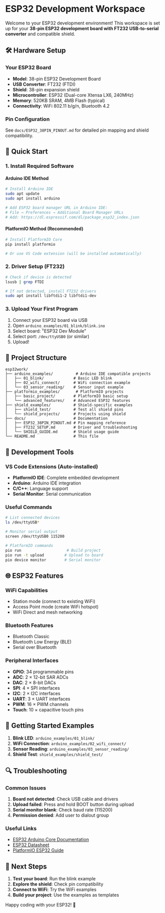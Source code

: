 # ESP32 Development Workspace

Welcome to your ESP32 development environment! This workspace is set up for your **38-pin ESP32 development board with FT232 USB-to-serial converter** and compatible shield.

## 🛠️ Hardware Setup

### Your ESP32 Board

- **Model**: 38-pin ESP32 Development Board
- **USB Converter**: FT232 (FTDI)
- **Shield**: 38-pin expansion shield
- **Microcontroller**: ESP32 (Dual-core Xtensa LX6, 240MHz)
- **Memory**: 520KB SRAM, 4MB Flash (typical)
- **Connectivity**: WiFi 802.11 b/g/n, Bluetooth 4.2

### Pin Configuration

See `docs/ESP32_38PIN_PINOUT.md` for detailed pin mapping and shield compatibility.

## 🚀 Quick Start

### 1. Install Required Software

#### Arduino IDE Method

```bash
# Install Arduino IDE
sudo apt update
sudo apt install arduino

# Add ESP32 board manager URL in Arduino IDE:
# File → Preferences → Additional Board Manager URLs
# Add: https://dl.espressif.com/dl/package_esp32_index.json
```

#### PlatformIO Method (Recommended)

```bash
# Install PlatformIO Core
pip install platformio

# Or use VS Code extension (will be installed automatically)
```

### 2. Driver Setup (FT232)

```bash
# Check if device is detected
lsusb | grep FTDI

# If not detected, install FT232 drivers
sudo apt install libftdi1-2 libftdi1-dev
```

### 3. Upload Your First Program

1. Connect your ESP32 board via USB
2. Open `arduino_examples/01_blink/blink.ino`
3. Select board: "ESP32 Dev Module"
4. Select port: `/dev/ttyUSB0` (or similar)
5. Upload!

## 📁 Project Structure

```
esp32work/
├── arduino_examples/          # Arduino IDE compatible projects
│   ├── 01_blink/             # Basic LED blink
│   ├── 02_wifi_connect/      # WiFi connection example
│   └── 03_sensor_reading/    # Sensor input example
├── platformio_examples/       # PlatformIO projects
│   ├── basic_project/        # PlatformIO basic setup
│   └── advanced_features/    # Advanced ESP32 features
├── shield_examples/          # Shield-specific examples
│   ├── shield_test/          # Test all shield pins
│   └── shield_projects/      # Projects using shield
├── docs/                     # Documentation
│   ├── ESP32_38PIN_PINOUT.md # Pin mapping reference
│   ├── FT232_SETUP.md        # Driver and troubleshooting
│   └── SHIELD_GUIDE.md       # Shield usage guide
└── README.md                 # This file
```

## 🔧 Development Tools

### VS Code Extensions (Auto-installed)

- **PlatformIO IDE**: Complete embedded development
- **Arduino**: Arduino IDE integration
- **C/C++**: Language support
- **Serial Monitor**: Serial communication

### Useful Commands

```bash
# List connected devices
ls /dev/ttyUSB*

# Monitor serial output
screen /dev/ttyUSB0 115200

# PlatformIO commands
pio run                    # Build project
pio run -t upload         # Upload to board
pio device monitor        # Serial monitor
```

## 🌐 ESP32 Features

### WiFi Capabilities

- Station mode (connect to existing WiFi)
- Access Point mode (create WiFi hotspot)
- WiFi Direct and mesh networking

### Bluetooth Features

- Bluetooth Classic
- Bluetooth Low Energy (BLE)
- Serial over Bluetooth

### Peripheral Interfaces

- **GPIO**: 34 programmable pins
- **ADC**: 2 × 12-bit SAR ADCs
- **DAC**: 2 × 8-bit DACs
- **SPI**: 4 × SPI interfaces
- **I2C**: 2 × I2C interfaces
- **UART**: 3 × UART interfaces
- **PWM**: 16 × PWM channels
- **Touch**: 10 × capacitive touch pins

## 📖 Getting Started Examples

1. **Blink LED**: `arduino_examples/01_blink/`
2. **WiFi Connection**: `arduino_examples/02_wifi_connect/`
3. **Sensor Reading**: `arduino_examples/03_sensor_reading/`
4. **Shield Test**: `shield_examples/shield_test/`

## 🔍 Troubleshooting

### Common Issues

1. **Board not detected**: Check USB cable and drivers
2. **Upload failed**: Press and hold BOOT button during upload
3. **Serial monitor blank**: Check baud rate (115200)
4. **Permission denied**: Add user to dialout group

### Useful Links

- [ESP32 Arduino Core Documentation](https://docs.espressif.com/projects/arduino-esp32/)
- [ESP32 Datasheet](https://www.espressif.com/sites/default/files/documentation/esp32_datasheet_en.pdf)
- [PlatformIO ESP32 Guide](https://docs.platformio.org/en/latest/platforms/espressif32.html)

## 🎯 Next Steps

1. **Test your board**: Run the blink example
2. **Explore the shield**: Check pin compatibility
3. **Connect to WiFi**: Try the WiFi examples
4. **Build your project**: Use the examples as templates

Happy coding with your ESP32! 🚀
